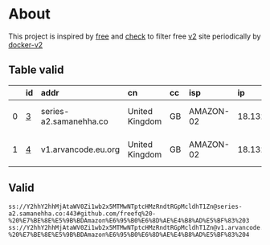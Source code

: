 
# About

This project is inspired by [free](https://github.com/freefq/free) and [check](https://github.com/yeahwu/check) to filter free [v2](https://github.com/v2fly/v2ray-core) site periodically by [docker-v2](https://hub.docker.com/r/v2ray/official)

    

## Table valid
|    | id                 | addr                   | cn             | cc   | isp       | ip             | chatgpt          |
|---:|:-------------------|:-----------------------|:---------------|:-----|:----------|:---------------|:-----------------|
|  0 | [3](config/3.json) | series-a2.samanehha.co | United Kingdom | GB   | AMAZON-02 | 18.132.198.231 | Yes (Region: GB) |
|  1 | [4](config/4.json) | v1.arvancode.eu.org    | United Kingdom | GB   | AMAZON-02 | 18.132.198.231 | Yes (Region: GB) |

## Valid
```
ss://Y2hhY2hhMjAtaWV0Zi1wb2x5MTMwNTptcHMzRndtRGpMcldhT1Zn@series-a2.samanehha.co:443#github.com/freefq%20-%20%E7%BE%8E%E5%9B%BDAmazon%E6%95%B0%E6%8D%AE%E4%B8%AD%E5%BF%83%203
ss://Y2hhY2hhMjAtaWV0Zi1wb2x5MTMwNTptcHMzRndtRGpMcldhT1Zn@v1.arvancode.eu.org:443#github.com/freefq%20-%20%E7%BE%8E%E5%9B%BDAmazon%E6%95%B0%E6%8D%AE%E4%B8%AD%E5%BF%83%204
```


